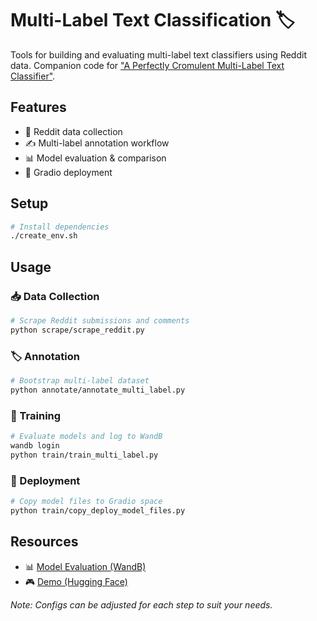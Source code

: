 # Multi-Label Text Classification 🏷️

Tools for building and evaluating multi-label text classifiers using Reddit data. Companion code for ["A Perfectly Cromulent Multi-Label Text Classifier"](https://www.samhardyhey.com/a-perfectly-cromulent-multi-label-text-classifier).

## Features
- 🤖 Reddit data collection
- ✍️ Multi-label annotation workflow
- 📊 Model evaluation & comparison
- 🚀 Gradio deployment

## Setup
```bash
# Install dependencies
./create_env.sh
```

## Usage
### 📥 Data Collection
```bash
# Scrape Reddit submissions and comments
python scrape/scrape_reddit.py
```

### 🏷️ Annotation
```bash
# Bootstrap multi-label dataset
python annotate/annotate_multi_label.py
```

### 🔬 Training
```bash
# Evaluate models and log to WandB
wandb login
python train/train_multi_label.py
```

### 🚀 Deployment
```bash
# Copy model files to Gradio space
python train/copy_deploy_model_files.py
```

## Resources
- 📊 [Model Evaluation (WandB)](https://wandb.ai/)
- 🎮 [Demo (Hugging Face)](https://huggingface.co/spaces/samhardyhey/blog-multi-label)

*Note: Configs can be adjusted for each step to suit your needs.*
